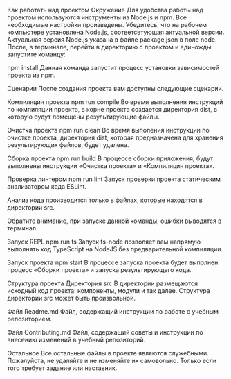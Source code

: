 Как работать над проектом
Окружение
Для удобства работы над проектом используются инструменты из Node.js и npm. Все необходимые настройки произведены. Убедитесь, что на рабочем компьютере установлена Node.js, соответсвтующая актуальной версии. Актуальная версия Node.js указана в файле package.json в поле node. После, в терминале, перейти в директорию с проектом и единожды запустите команду:

npm install
Данная команда запустит процесс установки зависимостей проекта из npm.

Сценарии
После создания проекта вам доступны следующие сценарии.

Компиляция проекта
npm run compile
Во время выполнения инструкций по компиляции проекта, в корне проекта создается директория dist, в которую будут помещены результирующие файлы.

Очистка проекта
npm run clean
Во время выполения инструкции по очистке проекта, директория dist, которая предназначена для хранения результирующих файлов, будет удалена.

Сборка проекта
npm run build
В процессе сборки приложения, будут выполнены инструкции «Очистка проекта» и «Компиляция проекта».

Проверка линтером
npm run lint
Запуск проверки проекта статическим анализатором кода ESLint.

Анализ кода производится только в файлах, которые находятся в директории src.

Обратите внимание, при запуске данной команды, ошибки выводятся в терминал.

Запуск REPL
npm run ts
Запуск ts-node позволяет вам напрямую выполнять код TypeScript на NodeJS без предварительной компиляции.

Запуск проекта
npm start
В процессе запуска проекта будет выполнен процесс «Сборки проекта» и запуска результирующего кода.

Структура проекта
Директория src
В директории размещаются исходный код проекта: компоненты, модули и так далее. Структура директории src может быть произвольной.

Файл Readme.md
Файл, содержащий инструкции по работе с учебным репозиторием.

Файл Contributing.md
Файл, содержащий советы и инструкции по внесению изменений в учебный репозиторий.

Остальное
Все остальные файлы в проекте являются служебными. Пожалуйста, не удаляйте и не изменяйте их самовольно. Только если того требует задание или наставник.
